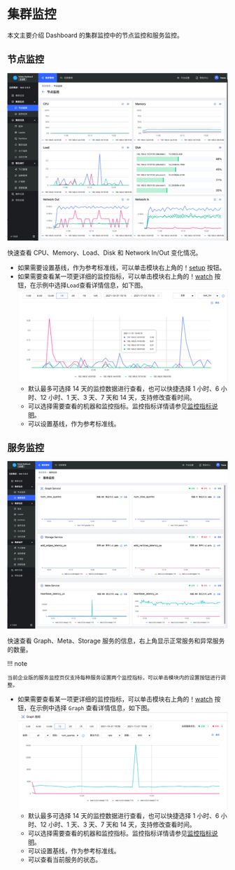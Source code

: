 # 集群监控

本文主要介绍 Dashboard 的集群监控中的节点监控和服务监控。

## 节点监控

![vertex](../figs/ds-002.png)

快速查看 CPU、Memory、Load、Disk 和 Network In/Out 变化情况。

- 如果需要设置基线，作为参考标准线，可以单击模块右上角的！[setup](../figs/Setup.png) 按钮。
- 如果需要查看某一项更详细的监控指标，可以单击模块右上角的！[watch](../figs/watch.png) 按钮，在示例中选择`Load`查看详情信息，如下图。
    ![load](../figs/ds-003.png)
  - 默认最多可选择 14 天的监控数据进行查看，也可以快捷选择 1 小时、6 小时、12 小时、1 天、3 天、7 天和 14 天，支持修改查看时间。
  - 可以选择需要查看的机器和监控指标。监控指标详情请参见[监控指标说明](../7.monitor-parameter.md)。
  - 可以设置基线，作为参考标准线。

## 服务监控

![service](../figs/ds-004.png)

快速查看 Graph、Meta、Storage 服务的信息，右上角显示正常服务和异常服务的数量。

!!! note

    当前企业版的服务监控页仅支持每种服务设置两个监控指标，可以单击模块内的设置按钮进行调整。

- 如果需要查看某一项更详细的监控指标，可以单击模块右上角的！[watch](../figs/watch.png) 按钮，在示例中选择 `Graph` 查看详情信息，如下图。
   ![service](../figs/ds-005.png)
  - 默认最多可选择 14 天的监控数据进行查看，也可以快捷选择 1 小时、6 小时、12 小时、1 天、3 天、7 天和 14 天，支持修改查看时间。
  - 可以选择需要查看的机器和监控指标。监控指标详情请参见[监控指标说明](../7.monitor-parameter.md)。
  - 可以设置基线，作为参考标准线。
  - 可以查看当前服务的状态。